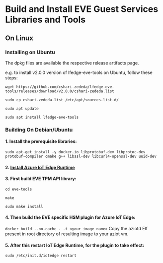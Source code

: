
# Build and Install EVE Guest Services Libraries and Tools

## On Linux

### Installing on Ubuntu

The dpkg files are available the respective release artifacts page. 

e.g. to install v2.0.0 version of lfedge-eve-tools on Ubuntu, follow these steps:

`wget https://github.com/cshari-zededa/lfedge-eve-tools/releases/download/v2.0.0/cshari-zededa.list`

`sudo cp cshari-zededa.list /etc/apt/sources.list.d/`

`sudo apt update`

`sudo apt install lfedge-eve-tools`

### Building On Debian/Ubuntu

#### 1. Install the prerequisite libraries:
`sudo apt-get install -y docker.io libprotobuf-dev libprotoc-dev protobuf-compiler cmake g++ libssl-dev libcurl4-openssl-dev uuid-dev`

#### 2. [Install Azure IoT Edge Runtime](https://docs.microsoft.com/en-us/azure/iot-edge/how-to-install-iot-edge-linux)

#### 3. First build EVE TPM API library:
`cd eve-tools`

`make`

`sudo make install`
  
 #### 4. Then build the EVE specific HSM plugin for Azure IoT Edge:
 
`docker build --no-cache . -t <your image name>`
Copy the aziotd Elf present in root directory of resulting image to your aziot vm.


#### 5. After this restart IoT Edge Runtime, for the plugin to take effect:

`sudo /etc/init.d/iotedge restart`
